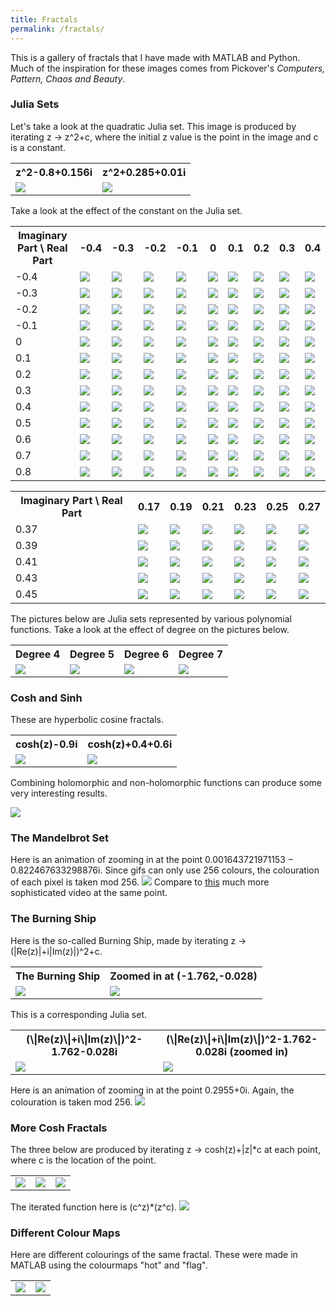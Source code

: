 ```yaml
---
title: Fractals
permalink: /fractals/
---
```


This is a gallery of fractals that I have made with MATLAB and Python. 
Much of the inspiration for these images comes from Pickover's <i>Computers, Pattern, Chaos and Beauty</i>.

<h3>Julia Sets</h3>
Let's take a look at the quadratic Julia set. This image is produced by iterating z -> z^2+c, where the initial z value is the point in the image and c is a constant.

<table>
<tr> 
	<th>z^2-0.8+0.156i</th>
	<th>z^2+0.285+0.01i</th>
</tr>
<tr>
	<td><img src="\images\fractals\z.^2+-0.8+0.156i.png"></td>
	<td><img src="\images\fractals\z.^2+0.285+0.01i.png"></td>
</tr>
</table>
	
Take a look at the effect of the constant on the Julia set.

<table>
<tr> 
	<th>Imaginary Part \ Real Part </th>
	<th>-0.4</th>
	<th>-0.3</th>
	<th>-0.2</th>
	<th>-0.1</th>
	<th>0</th>
	<th>0.1</th>
	<th>0.2</th>
	<th>0.3</th>
	<th>0.4</th>
</tr>
<tr> 
	<td>-0.4</td>
	<td><img src="\images\fractals\constant_table\z.^2+-0.4-0.4i.png"></td>
	<td><img src="\images\fractals\constant_table\z.^2+-0.4-0.3i.png"></td>
	<td><img src="\images\fractals\constant_table\z.^2+-0.4-0.2i.png"></td>
	<td><img src="\images\fractals\constant_table\z.^2+-0.4-0.1i.png"></td>
	<td><img src="\images\fractals\constant_table\z.^2+-0.4.png"></td>
	<td><img src="\images\fractals\constant_table\z.^2+-0.4+0.1i.png"></td>
	<td><img src="\images\fractals\constant_table\z.^2+-0.4+0.2i.png"></td>
	<td><img src="\images\fractals\constant_table\z.^2+-0.4+0.3i.png"></td>
	<td><img src="\images\fractals\constant_table\z.^2+-0.4+0.4i.png"></td>
</tr>
<tr> 
	<td>-0.3</td>
	<td><img src="\images\fractals\constant_table\z.^2+-0.3-0.4i.png"></td>
	<td><img src="\images\fractals\constant_table\z.^2+-0.3-0.3i.png"></td>
	<td><img src="\images\fractals\constant_table\z.^2+-0.3-0.2i.png"></td>
	<td><img src="\images\fractals\constant_table\z.^2+-0.3-0.1i.png"></td>
	<td><img src="\images\fractals\constant_table\z.^2+-0.3.png"></td>
	<td><img src="\images\fractals\constant_table\z.^2+-0.3+0.1i.png"></td>
	<td><img src="\images\fractals\constant_table\z.^2+-0.3+0.2i.png"></td>
	<td><img src="\images\fractals\constant_table\z.^2+-0.3+0.3i.png"></td>
	<td><img src="\images\fractals\constant_table\z.^2+-0.3+0.4i.png"></td>
</tr>
<tr> 
	<td>-0.2</td>
	<td><img src="\images\fractals\constant_table\z.^2+-0.2-0.4i.png"></td>
	<td><img src="\images\fractals\constant_table\z.^2+-0.2-0.3i.png"></td>
	<td><img src="\images\fractals\constant_table\z.^2+-0.2-0.2i.png"></td>
	<td><img src="\images\fractals\constant_table\z.^2+-0.2-0.1i.png"></td>
	<td><img src="\images\fractals\constant_table\z.^2+-0.2.png"></td>
	<td><img src="\images\fractals\constant_table\z.^2+-0.2+0.1i.png"></td>
	<td><img src="\images\fractals\constant_table\z.^2+-0.2+0.2i.png"></td>
	<td><img src="\images\fractals\constant_table\z.^2+-0.2+0.3i.png"></td>
	<td><img src="\images\fractals\constant_table\z.^2+-0.2+0.4i.png"></td>
</tr>
<tr> 
	<td>-0.1</td>
	<td><img src="\images\fractals\constant_table\z.^2+-0.1-0.4i.png"></td>
	<td><img src="\images\fractals\constant_table\z.^2+-0.1-0.3i.png"></td>
	<td><img src="\images\fractals\constant_table\z.^2+-0.1-0.2i.png"></td>
	<td><img src="\images\fractals\constant_table\z.^2+-0.1-0.1i.png"></td>
	<td><img src="\images\fractals\constant_table\z.^2+-0.1.png"></td>
	<td><img src="\images\fractals\constant_table\z.^2+-0.1+0.1i.png"></td>
	<td><img src="\images\fractals\constant_table\z.^2+-0.1+0.2i.png"></td>
	<td><img src="\images\fractals\constant_table\z.^2+-0.1+0.3i.png"></td>
	<td><img src="\images\fractals\constant_table\z.^2+-0.1+0.4i.png"></td>
</tr>
<tr>
	<td>0</td>
	<td><img src="\images\fractals\constant_table\z.^2+0-0.4i.png"></td>
	<td><img src="\images\fractals\constant_table\z.^2+0-0.3i.png"></td>
	<td><img src="\images\fractals\constant_table\z.^2+0-0.2i.png"></td>
	<td><img src="\images\fractals\constant_table\z.^2+0-0.1i.png"></td>
	<td><img src="\images\fractals\constant_table\z.^2+0.png"></td>
	<td><img src="\images\fractals\constant_table\z.^2+0+0.1i.png"></td>
	<td><img src="\images\fractals\constant_table\z.^2+0+0.2i.png"></td>
	<td><img src="\images\fractals\constant_table\z.^2+0+0.3i.png"></td>
	<td><img src="\images\fractals\constant_table\z.^2+0+0.4i.png"></td>
</tr>
<tr> 
	<td>0.1</td>
	<td><img src="\images\fractals\constant_table\z.^2+0.1-0.4i.png"></td>
	<td><img src="\images\fractals\constant_table\z.^2+0.1-0.3i.png"></td>
	<td><img src="\images\fractals\constant_table\z.^2+0.1-0.2i.png"></td>
	<td><img src="\images\fractals\constant_table\z.^2+0.1-0.1i.png"></td>
	<td><img src="\images\fractals\constant_table\z.^2+0.1.png"></td>
	<td><img src="\images\fractals\constant_table\z.^2+0.1+0.1i.png"></td>
	<td><img src="\images\fractals\constant_table\z.^2+0.1+0.2i.png"></td>
	<td><img src="\images\fractals\constant_table\z.^2+0.1+0.3i.png"></td>
	<td><img src="\images\fractals\constant_table\z.^2+0.1+0.4i.png"></td>
</tr>
<tr> 
	<td>0.2</td>
	<td><img src="\images\fractals\constant_table\z.^2+0.2-0.4i.png"></td>
	<td><img src="\images\fractals\constant_table\z.^2+0.2-0.3i.png"></td>
	<td><img src="\images\fractals\constant_table\z.^2+0.2-0.2i.png"></td>
	<td><img src="\images\fractals\constant_table\z.^2+0.2-0.1i.png"></td>
	<td><img src="\images\fractals\constant_table\z.^2+0.2.png"></td>
	<td><img src="\images\fractals\constant_table\z.^2+0.2+0.1i.png"></td>
	<td><img src="\images\fractals\constant_table\z.^2+0.2+0.2i.png"></td>
	<td><img src="\images\fractals\constant_table\z.^2+0.2+0.3i.png"></td>
	<td><img src="\images\fractals\constant_table\z.^2+0.2+0.4i.png"></td>
</tr>
<tr> 
	<td>0.3</td>
	<td><img src="\images\fractals\constant_table\z.^2+0.3-0.4i.png"></td>
	<td><img src="\images\fractals\constant_table\z.^2+0.3-0.3i.png"></td>
	<td><img src="\images\fractals\constant_table\z.^2+0.3-0.2i.png"></td>
	<td><img src="\images\fractals\constant_table\z.^2+0.3-0.1i.png"></td>
	<td><img src="\images\fractals\constant_table\z.^2+0.3.png"></td>
	<td><img src="\images\fractals\constant_table\z.^2+0.3+0.1i.png"></td>
	<td><img src="\images\fractals\constant_table\z.^2+0.3+0.2i.png"></td>
	<td><img src="\images\fractals\constant_table\z.^2+0.3+0.3i.png"></td>
	<td><img src="\images\fractals\constant_table\z.^2+0.3+0.4i.png"></td>
</tr>
<tr> 
	<td>0.4</td>
	<td><img src="\images\fractals\constant_table\z.^2+0.4-0.4i.png"></td>
	<td><img src="\images\fractals\constant_table\z.^2+0.4-0.3i.png"></td>
	<td><img src="\images\fractals\constant_table\z.^2+0.4-0.2i.png"></td>
	<td><img src="\images\fractals\constant_table\z.^2+0.4-0.1i.png"></td>
	<td><img src="\images\fractals\constant_table\z.^2+0.4.png"></td>
	<td><img src="\images\fractals\constant_table\z.^2+0.4+0.1i.png"></td>
	<td><img src="\images\fractals\constant_table\z.^2+0.4+0.2i.png"></td>
	<td><img src="\images\fractals\constant_table\z.^2+0.4+0.3i.png"></td>
	<td><img src="\images\fractals\constant_table\z.^2+0.4+0.4i.png"></td>
</tr>
<tr> 
	<td>0.5</td>
	<td><img src="\images\fractals\constant_table\z.^2+0.5-0.4i.png"></td>
	<td><img src="\images\fractals\constant_table\z.^2+0.5-0.3i.png"></td>
	<td><img src="\images\fractals\constant_table\z.^2+0.5-0.2i.png"></td>
	<td><img src="\images\fractals\constant_table\z.^2+0.5-0.1i.png"></td>
	<td><img src="\images\fractals\constant_table\z.^2+0.5.png"></td>
	<td><img src="\images\fractals\constant_table\z.^2+0.5+0.1i.png"></td>
	<td><img src="\images\fractals\constant_table\z.^2+0.5+0.2i.png"></td>
	<td><img src="\images\fractals\constant_table\z.^2+0.5+0.3i.png"></td>
	<td><img src="\images\fractals\constant_table\z.^2+0.5+0.4i.png"></td>
</tr>
<tr> 
	<td>0.6</td>
	<td><img src="\images\fractals\constant_table\z.^2+0.6-0.4i.png"></td>
	<td><img src="\images\fractals\constant_table\z.^2+0.6-0.3i.png"></td>
	<td><img src="\images\fractals\constant_table\z.^2+0.6-0.2i.png"></td>
	<td><img src="\images\fractals\constant_table\z.^2+0.6-0.1i.png"></td>
	<td><img src="\images\fractals\constant_table\z.^2+0.6.png"></td>
	<td><img src="\images\fractals\constant_table\z.^2+0.6+0.1i.png"></td>
	<td><img src="\images\fractals\constant_table\z.^2+0.6+0.2i.png"></td>
	<td><img src="\images\fractals\constant_table\z.^2+0.6+0.3i.png"></td>
	<td><img src="\images\fractals\constant_table\z.^2+0.6+0.4i.png"></td>
</tr>
<tr> 
	<td>0.7</td>
	<td><img src="\images\fractals\constant_table\z.^2+0.7-0.4i.png"></td>
	<td><img src="\images\fractals\constant_table\z.^2+0.7-0.3i.png"></td>
	<td><img src="\images\fractals\constant_table\z.^2+0.7-0.2i.png"></td>
	<td><img src="\images\fractals\constant_table\z.^2+0.7-0.1i.png"></td>
	<td><img src="\images\fractals\constant_table\z.^2+0.7.png"></td>
	<td><img src="\images\fractals\constant_table\z.^2+0.7+0.1i.png"></td>
	<td><img src="\images\fractals\constant_table\z.^2+0.7+0.2i.png"></td>
	<td><img src="\images\fractals\constant_table\z.^2+0.7+0.3i.png"></td>
	<td><img src="\images\fractals\constant_table\z.^2+0.7+0.4i.png"></td>
</tr>
<tr> 
	<td>0.8</td>
	<td><img src="\images\fractals\constant_table\z.^2+0.8-0.4i.png"></td>
	<td><img src="\images\fractals\constant_table\z.^2+0.8-0.3i.png"></td>
	<td><img src="\images\fractals\constant_table\z.^2+0.8-0.2i.png"></td>
	<td><img src="\images\fractals\constant_table\z.^2+0.8-0.1i.png"></td>
	<td><img src="\images\fractals\constant_table\z.^2+0.8.png"></td>
	<td><img src="\images\fractals\constant_table\z.^2+0.8+0.1i.png"></td>
	<td><img src="\images\fractals\constant_table\z.^2+0.8+0.2i.png"></td>
	<td><img src="\images\fractals\constant_table\z.^2+0.8+0.3i.png"></td>
	<td><img src="\images\fractals\constant_table\z.^2+0.8+0.4i.png"></td>
</tr>
</table>

<table>
<tr> 
	<th>Imaginary Part \ Real Part </th>
	<th>0.17</th>
	<th>0.19</th>
	<th>0.21</th>
	<th>0.23</th>
	<th>0.25</th>
	<th>0.27</th>
</tr>
<tr> 
	<td>0.37</td>
	<td><img src="\images\fractals\constant_table_zoom\z.^2+0.37+0.17i.png"></td>
	<td><img src="\images\fractals\constant_table_zoom\z.^2+0.37+0.19i.png"></td>
	<td><img src="\images\fractals\constant_table_zoom\z.^2+0.37+0.21i.png"></td>
	<td><img src="\images\fractals\constant_table_zoom\z.^2+0.37+0.23i.png"></td>
	<td><img src="\images\fractals\constant_table_zoom\z.^2+0.37+0.25i.png"></td>
	<td><img src="\images\fractals\constant_table_zoom\z.^2+0.37+0.27i.png"></td>
</tr>
<tr> 
	<td>0.39</td>
	<td><img src="\images\fractals\constant_table_zoom\z.^2+0.39+0.17i.png"></td>
	<td><img src="\images\fractals\constant_table_zoom\z.^2+0.39+0.19i.png"></td>
	<td><img src="\images\fractals\constant_table_zoom\z.^2+0.39+0.21i.png"></td>
	<td><img src="\images\fractals\constant_table_zoom\z.^2+0.39+0.23i.png"></td>
	<td><img src="\images\fractals\constant_table_zoom\z.^2+0.39+0.25i.png"></td>
	<td><img src="\images\fractals\constant_table_zoom\z.^2+0.39+0.27i.png"></td>
</tr>
<tr> 
	<td>0.41</td>
	<td><img src="\images\fractals\constant_table_zoom\z.^2+0.41+0.17i.png"></td>
	<td><img src="\images\fractals\constant_table_zoom\z.^2+0.41+0.19i.png"></td>
	<td><img src="\images\fractals\constant_table_zoom\z.^2+0.41+0.21i.png"></td>
	<td><img src="\images\fractals\constant_table_zoom\z.^2+0.41+0.23i.png"></td>
	<td><img src="\images\fractals\constant_table_zoom\z.^2+0.41+0.25i.png"></td>
	<td><img src="\images\fractals\constant_table_zoom\z.^2+0.41+0.27i.png"></td>
</tr>
<tr> 
	<td>0.43</td>
	<td><img src="\images\fractals\constant_table_zoom\z.^2+0.43+0.17i.png"></td>
	<td><img src="\images\fractals\constant_table_zoom\z.^2+0.43+0.19i.png"></td>
	<td><img src="\images\fractals\constant_table_zoom\z.^2+0.43+0.21i.png"></td>
	<td><img src="\images\fractals\constant_table_zoom\z.^2+0.43+0.23i.png"></td>
	<td><img src="\images\fractals\constant_table_zoom\z.^2+0.43+0.25i.png"></td>
	<td><img src="\images\fractals\constant_table_zoom\z.^2+0.43+0.27i.png"></td>
</tr>
<tr>
	<td>0.45</td>
	<td><img src="\images\fractals\constant_table_zoom\z.^2+0.45+0.17i.png"></td>
	<td><img src="\images\fractals\constant_table_zoom\z.^2+0.45+0.19i.png"></td>
	<td><img src="\images\fractals\constant_table_zoom\z.^2+0.45+0.21i.png"></td>
	<td><img src="\images\fractals\constant_table_zoom\z.^2+0.45+0.23i.png"></td>
	<td><img src="\images\fractals\constant_table_zoom\z.^2+0.45+0.25i.png"></td>
	<td><img src="\images\fractals\constant_table_zoom\z.^2+0.45+0.27i.png"></td>
</tr>
</table>

The pictures below are Julia sets represented by various polynomial functions.
Take a look at the effect of degree on the pictures below.

<table>
<tr> 
	<th>Degree 4</th>
	<th>Degree 5</th>
	<th>Degree 6</th>
	<th>Degree 7</th>
</tr>
<tr> 
	<td><img src="\images\fractals\poly_four.png"></td>
	<td><img src="\images\fractals\poly_five.png"></td>
	<td><img src="\images\fractals\poly_six.png"></td>
	<td><img src="\images\fractals\poly_seven.png"></td>
</tr>
</table>

<h3>Cosh and Sinh</h3>
These are hyperbolic cosine fractals.

<table>
<tr>
	<th>cosh(z)-0.9i</th>
	<th>cosh(z)+0.4+0.6i</th>
</tr>
<tr> 
	<td><img src="\images\fractals\(cmath.cosh(z))+complex(0,-0.9).png"></td>
	<td><img src="\images\fractals\(cmath.cosh(z))+complex(0.4,0.6).png"></td>
</tr>
</table>
	
Combining holomorphic and non-holomorphic functions can produce some very interesting results.

<img src="\images\fractals\cosh(z)+complex(0.1,0.9).abs(z).png">


<h3>The Mandelbrot Set</h3>

Here is an animation of zooming in at the point 0.001643721971153 − 0.822467633298876i. 
Since gifs can only use 256 colours, the colouration of each pixel is taken mod 256.
<img src="\images\fractals\mandelbrot_zoom.gif">
Compare to <a href="https://upload.wikimedia.org/wikipedia/commons/0/07/Fractal-zoom-1-03-Mandelbrot_Buzzsaw.ogv">this</a> much more sophisticated video at the same point.

<h3>The Burning Ship</h3>

Here is the so-called Burning Ship, made by iterating z -> (\|Re(z)\|+i\|Im(z)\|)^2+c.

<table>
<tr>
	<th>The Burning Ship</th>
	<th> Zoomed in at (-1.762,-0.028)</th>
</tr>
<tr> 
	<td><img src="\images\fractals\burning_ship.png"></td>
	<td><img src="\images\fractals\burning_ship_zoom.png"></td>
</tr>
</table>

This is a corresponding Julia set.

<table>
<tr>
	<th>(\|Re(z)\|+i\|Im(z)\|)^2-1.762-0.028i</th>
	<th> (\|Re(z)\|+i\|Im(z)\|)^2-1.762-0.028i (zoomed in)</th>
</tr>
<tr> 
	<td><img src="\images\fractals\burning_ship_julia_-1.762-0.028i.png"></td>
	<td><img src="\images\fractals\burning_ship_julia_zoom.png"></td>
</tr>
</table>

Here is an animation of zooming in at the point 0.2955+0i. Again, the colouration is taken mod 256.
<img src="\images\fractals\burning_ship_zoom.gif">

<h3>More Cosh Fractals</h3>
The three below are produced by iterating z -> cosh(z)+|z|*c at each point, where c is the location of the point.

<table>
<tr> 
	<td><img src="\images\fractals\cosh(z)+abs(z).z0.png"></td>
	<td><img src="\images\fractals\cosh(z)+abs(z).z0_zoom.png"></td>
	<td><img src="\images\fractals\cosh(z)+abs(z).z0_zoom2.png"></td>
</tr>
</table>

The iterated function here is (c^z)*(z^c).
<img src="\images\fractals\z0.^(z).z.^(z0).png">
	
<h3>Different Colour Maps</h3>
Here are different colourings of the same fractal. 
These were made in MATLAB using the colourmaps "hot" and "flag".
<table>
<tr> 
	<td><img src="\images\fractals\cosh(z)+complex(0.1,-0.6).png"></td>
	<td><img src="\images\fractals\flag.png"></td>
</tr>
</table>

